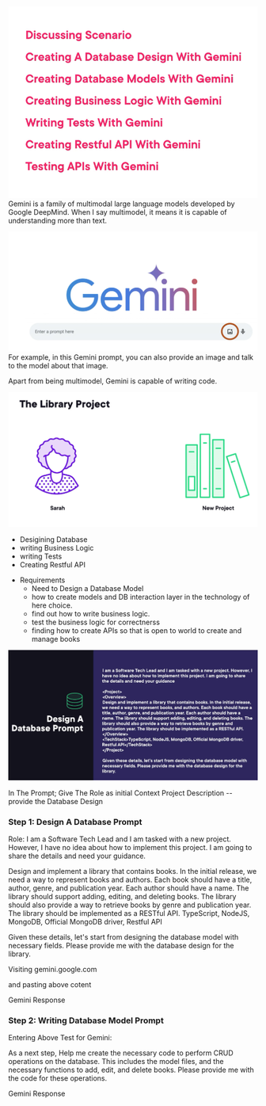 ![alt text](PE-DEV-01.png)
Gemini is a family of multimodal large language models developed by Google DeepMind. When I say multimodel, it means it is capable of understanding more than text. 

![alt text](PE-DEV-02.png)
 For example, in this Gemini prompt, you can also provide an image and talk to the model about that image. 

 Apart from being multimodel, Gemini is capable of writing code.

![alt text](PE-DEV-03.png)
* Desigining Database
* writing Business Logic
* writing Tests
* Creating Restful API



- Requirements
    - Need to Design a Database Model
    - how to create models and DB interaction layer in the technology of here choice.
    - find out how to write business logic.
    - test the business logic for correctnerss
    - finding how to create APIs so that is open to world to create and manage books

![alt text](PE-DEV-04.png)

In The Prompt; 
<Role>
    Give The Role as initial Context
</Role>
<Project>
    <Overview>
     Project Description
    </Overview>
    <TechStack>
    </TeckStack>
</Project>
<OutCome>
-- provide the Database Design
</outCome>


### Step 1: Design A Database Prompt

Role: 
I am a Software Tech Lead and I am tasked with a new project. However, I have no idea about how to implement this project. I am going to share the details and need your guidance.

<Project>
  <Overview>
    Design and implement a library that contains books. In the initial release, we need a way to represent books and authors. Each book should have a title, author, genre, and publication year. Each author should have a name. The library should support adding, editing, and deleting books. The library should also provide a way to retrieve books by genre and publication year. The library should be implemented as a RESTful API.
  </Overview>
  <TechStack>
    TypeScript, NodeJS, MongoDB, Official MongoDB driver, Restful API
  </TechStack>
</Project>

Given these details, let's start from designing the database model with necessary fields. Please provide me with the database design for the library.


Visiting gemini.google.com

and pasting above cotent

Gemini Response

### Step 2: Writing Database Model Prompt

Entering Above Test for Gemini:

As a next step, Help me create the necessary code to perform CRUD operations on the database. This includes the model files, and the necessary functions to add, edit, and delete books. Please provide me with the code for these operations.


Gemini Response




